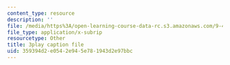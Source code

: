 ```yaml
---
content_type: resource
description: ''
file: /media/https%3A/open-learning-course-data-rc.s3.amazonaws.com/9-40-introduction-to-neural-computation-spring-2018/359394d2e0542e945e781943d2e97bbc_88tKZLGOr3M.srt
file_type: application/x-subrip
resourcetype: Other
title: 3play caption file
uid: 359394d2-e054-2e94-5e78-1943d2e97bbc
---
```

